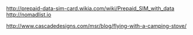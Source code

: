 http://prepaid-data-sim-card.wikia.com/wiki/Prepaid_SIM_with_data
http://nomadlist.io

http://www.cascadedesigns.com/msr/blog/flying-with-a-camping-stove/
